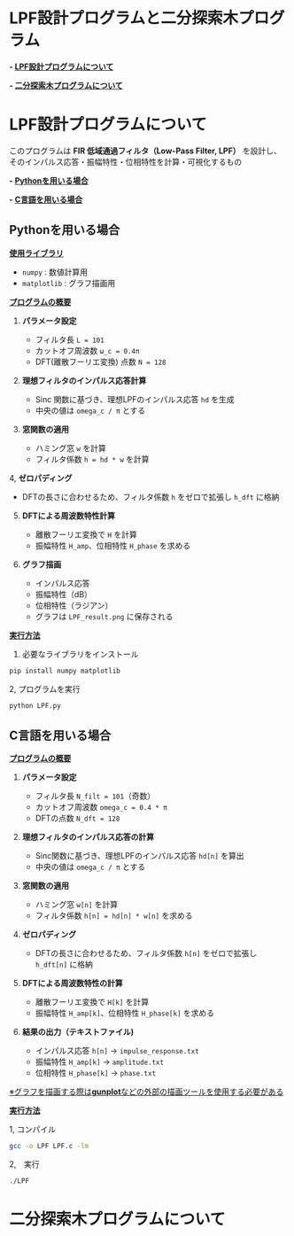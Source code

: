 # LPF設計プログラムと二分探索木プログラム

**- [LPF設計プログラムについて](#LPF設計プログラムについて)**

**- [二分探索木プログラムについて](#二分探索木プログラムについて)**

# LPF設計プログラムについて

このプログラムは **FIR 低域通過フィルタ（Low-Pass Filter, LPF）** を設計し、そのインパルス応答・振幅特性・位相特性を計算・可視化するもの

**- [Pythonを用いる場合](#Pythonを用いる場合)**

**- [C言語を用いる場合](#C言語を用いる場合)**

## Pythonを用いる場合 

**<ins>使用ライブラリ</ins>**

- `numpy` : 数値計算用
- `matplotlib` : グラフ描画用

**<ins>プログラムの概要</ins>**

1. **パラメータ設定**  
   - フィルタ長 `L = 101`  
   - カットオフ周波数 `ω_c = 0.4π`  
   - DFT(離散フーリエ変換) 点数 `N = 128`

2. **理想フィルタのインパルス応答計算**  
   - Sinc 関数に基づき、理想LPFのインパルス応答 `hd` を生成
   - 中央の値は `omega_c / π` とする

3. **窓関数の適用**  
   - ハミング窓 `w` を計算
   - フィルタ係数 `h = hd * w` を計算

4, **ゼロパディング**
   - DFTの長さに合わせるため、フィルタ係数 `h` をゼロで拡張し `h_dft` に格納

5. **DFTによる周波数特性計算**  
   - 離散フーリエ変換で `H` を計算
   - 振幅特性 `H_amp`、位相特性 `H_phase` を求める

6. **グラフ描画**  
   - インパルス応答
   - 振幅特性（dB）
   - 位相特性（ラジアン）  
   - グラフは `LPF_result.png` に保存される

**<ins>実行方法</ins>**

1. 必要なライブラリをインストール
```bash
pip install numpy matplotlib
```

2, プログラムを実行
```bash
python LPF.py
```

## C言語を用いる場合

**<ins>プログラムの概要</ins>**

1. **パラメータ設定**
   - フィルタ長 `N_filt = 101`（奇数）
   - カットオフ周波数 `omega_c = 0.4 * π`
   - DFTの点数 `N_dft = 128`

2. **理想フィルタのインパルス応答の計算**
   - Sinc関数に基づき、理想LPFのインパルス応答 `hd[n]` を算出
   - 中央の値は `omega_c / π` とする

3. **窓関数の適用**
   - ハミング窓 `w[n]` を計算
   - フィルタ係数 `h[n] = hd[n] * w[n]` を求める

4. **ゼロパディング**
   - DFTの長さに合わせるため、フィルタ係数 `h[n]` をゼロで拡張し `h_dft[n]` に格納

5. **DFTによる周波数特性の計算**
   - 離散フーリエ変換で `H[k]` を計算
   - 振幅特性 `H_amp[k]`、位相特性 `H_phase[k]` を求める
   

6. **結果の出力（テキストファイル)**
   - インパルス応答 `h[n]` → `impulse_response.txt`  
   - 振幅特性 `H_amp[k]` → `amplitude.txt`  
   - 位相特性 `H_phase[k]` → `phase.txt`  

<ins>※グラフを描画する際は**gunplot**などの外部の描画ツールを使用する必要がある</ins>

**<ins>実行方法</ins>**

1, コンパイル
```bash
gcc -o LPF LPF.c -lm
```

2,　実行
```bash
./LPF
```

# 二分探索木プログラムについて











